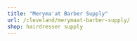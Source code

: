 ```yaml
---
title: "Meryma'at Barber Supply"
url: /cleveland/merymaat-barber-supply/
shop: hairdresser supply
---
```

